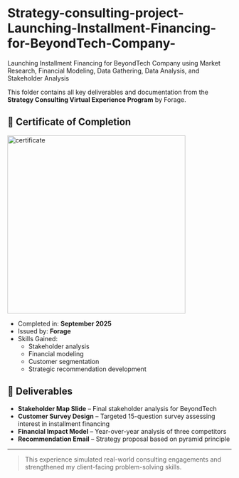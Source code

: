 # Strategy-consulting-project-Launching-Installment-Financing-for-BeyondTech-Company-

Launching Installment Financing for BeyondTech Company using Market Research, Financial Modeling, Data Gathering, Data Analysis, and Stakeholder Analysis

This folder contains all key deliverables and documentation from the **Strategy Consulting Virtual Experience Program** by Forage.

## 📜 Certificate of Completion
<img src="https://github.com/user-attachments/assets/fd82f97a-c4d0-4a3f-bff0-cb4ead7ca644" alt="certificate" width="400"/>

- Completed in: **September 2025**
- Issued by: **Forage**
- Skills Gained:
  - Stakeholder analysis
  - Financial modeling
  - Customer segmentation
  - Strategic recommendation development

## 📂 Deliverables

- **Stakeholder Map Slide** – Final stakeholder analysis for BeyondTech
- **Customer Survey Design** – Targeted 15-question survey assessing interest in installment financing
- **Financial Impact Model** – Year-over-year analysis of three competitors
- **Recommendation Email** – Strategy proposal based on pyramid principle

---

> This experience simulated real-world consulting engagements and strengthened my client-facing problem-solving skills.
